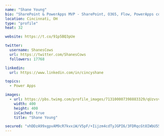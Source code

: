 ```yaml
---
name: "Shane Young"
bio: "SharePoint & PowerApps MVP - SharePoint, O365, Flow, PowerApps consulting? @PowerApps911 | Pure Snark? You found it."
location: Cincinnati, OH
type: "profile"
heat: 32

website: https://t.co/91p5BQ3pUe

twitter:
  username: ShanesCows
  url: https://twitter.com/ShanesCows
  followers: 17768

linkedin:
  url: https://www.linkedin.com/in/cincyshane

topics:
  - Power Apps

images:
  - url: https://pbs.twimg.com/profile_images/713100007398883329/qUzvsvQ3_400x400.jpg
    width: 400
    height: 400
    isCached: true
    title: "Shane Young"

secured: "vhDDzA99xgpvAM9cR7kvxiW/V5pF/+Iijzm4cdTyJGPI6/3FDRqcGt8IWbU55+zeELKxsB7VT3FAYKuH9cpUK88YkK14syuC/Q5LrLv3pEPb4dObUKYqIxtUpeJd0N3W3E0TkLcek79KuUPxU68DNxsKQg5kgVCJ0Dbl8VrWhbqC0SJkO0YLVVQb2XQ/4AGczRvYWPweZw1ox5768pYl1z1rl32UY9bsAxtTcNZdksv/iBX3HDQb9NGm6IfwScHWMMgOUBCo6Top/FwSkbqm2eVjNMgIhrWcQsME6y6HJ0KhcK4hzrvLWw9w1RXaEqFGBIxPQlUMFExPISObMwYnrTnsV7Li8OOwG/do6tUeoG+5kp1fdonb6QD+2inXqo2NgTd3itDhgPM1+sk/4Bz7NJsE5CKfoy7Jfe2gjyLjaVw=;/cFr8Aliv5VdbnNFaZi5cw=="
---
```


